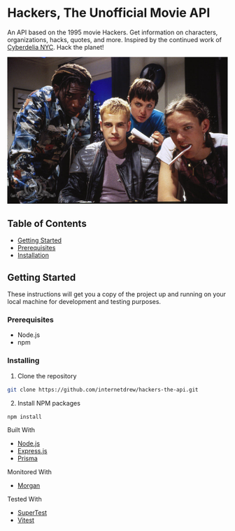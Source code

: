 # Hackers, The Unofficial Movie API

An API based on the 1995 movie Hackers. Get information on characters, organizations, hacks, quotes, and more. Inspired by the continued work of [Cyberdelia NYC](https://www.cyberdelianyc.com/). Hack the planet!

![Image from Hackers movie](./server/public/assets/hackers.jpg)

## Table of Contents

- [Getting Started](#getting-started)
- [Prerequisites](#prerequisites)
- [Installation](#installing)

## Getting Started

These instructions will get you a copy of the project up and running on your local machine for development and testing purposes.

### Prerequisites

- Node.js
- npm

### Installing

1. Clone the repository

```sh
git clone https://github.com/internetdrew/hackers-the-api.git
```

2. Install NPM packages

```sh
npm install
```

Built With

- [Node.js](https://nodejs.org/)
- [Express.js](https://expressjs.com/)
- [Prisma](https://www.prisma.io/)

Monitored With

- [Morgan](https://github.com/expressjs/morgan)

Tested With

- [SuperTest](https://www.npmjs.com/package/supertest)
- [Vitest](https://vitest.dev/)
